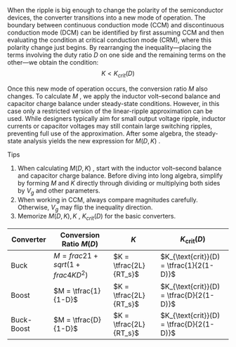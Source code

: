 When the ripple is big enough to change the polarity of the semiconductor devices, the converter transitions
into a new mode of operation. The boundary between continuous conduction mode (CCM) and discontinuous conduction
mode (DCM) can be identified by first assuming CCM and then evaluating the condition at critical conduction mode (CRM),
where this polarity change just begins. By rearranging the inequality—placing the terms involving the duty ratio $D$ 
on one side and the remaining terms on the other—we obtain the condition:
$$K<K_{crit} (D)$$

Once this new mode of operation occurs, the conversion ratio $M$ also changes. To calculate $M$ , we apply the inductor
volt–second balance and capacitor charge balance under steady-state conditions. However, in this case only a restricted
version of the linear-ripple approximation can be used. While designers typically aim for small output voltage ripple, 
inductor currents or capacitor voltages may still contain large switching ripples, preventing full use of the approximation.
After some algebra, the steady-state analysis yields the new expression for $M(D,K)$ .

Tips
1. When calculating $M(D,K)$ , start with the inductor volt–second balance and capacitor charge balance. Before diving into 
long algebra, simplify by forming $M$  and $K$  directly through dividing or multiplying both sides by $V_g$ and other parameters.
2. When working in CCM, always compare magnitudes carefully. Otherwise, $V_g$ may flip the inequality direction.
3. Memorize $M(D,K), K$ , $K_{crit}(D)$ for the basic converters.

| Converter  | Conversion Ratio $M(D)$ | $K$ | $K_{\text{crit}}(D)$ |
|------------|-------------------------|-----|----------------------|
| Buck       | $M = frac{2}{1+sqrt(1+frac{4K}{D^2})}$                 | $K = \tfrac{2L}{RT_s}$ | $K_{\text{crit}}(D) = \tfrac{1}{2(1-D)}$ |
| Boost      | $M = \tfrac{1}{1-D}$    | $K = \tfrac{2L}{RT_s}$ | $K_{\text{crit}}(D) = \tfrac{D}{2(1-D)}$ |
| Buck-Boost | $M = \tfrac{D}{1-D}$    | $K = \tfrac{2L}{RT_s}$ | $K_{\text{crit}}(D) = \tfrac{D}{2(1-D)}$ |
